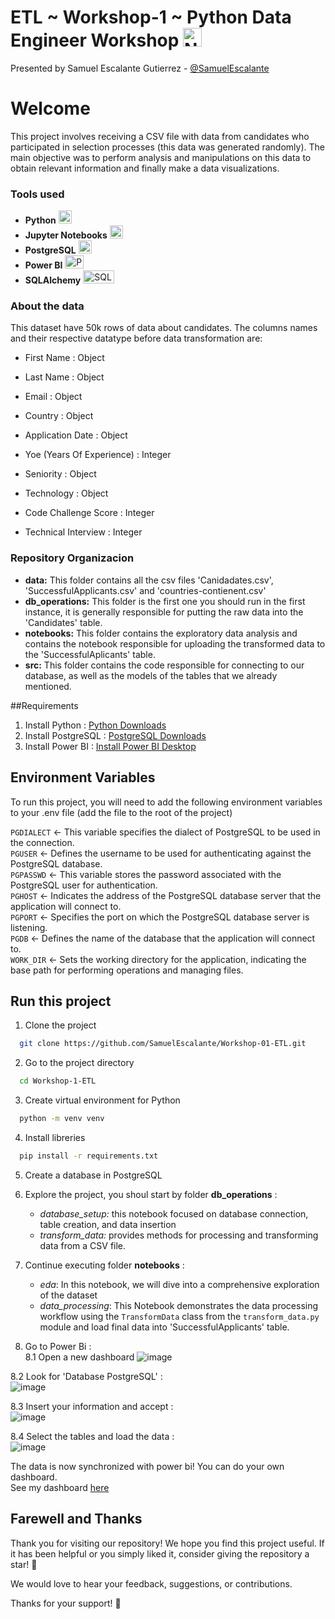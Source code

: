 # ETL ~ Workshop-1 ~ Python Data Engineer Workshop <img src="https://upload.wikimedia.org/wikipedia/commons/thumb/c/c3/Python-logo-notext.svg/1869px-Python-logo-notext.svg.png" alt="Nombre de la Imagen" width="30px"/>

Presented by Samuel Escalante Gutierrez - [@SamuelEscalante](https://github.com/SamuelEscalante)

# Welcome

This project involves receiving a CSV file with data from candidates who participated in selection processes (this data was generated randomly). The main objective was to perform analysis and manipulations on this data to obtain relevant information and finally make a data visualizations.

### Tools used

- **Python** <img src="https://cdn-icons-png.flaticon.com/128/3098/3098090.png" alt="Python" width="21px" height="21px">
- **Jupyter Notebooks** <img src="https://upload.wikimedia.org/wikipedia/commons/thumb/3/38/Jupyter_logo.svg/883px-Jupyter_logo.svg.png" alt="Jupyer" width="21px" height="21px">
- **PostgreSQL** <img src="https://cdn-icons-png.flaticon.com/128/5968/5968342.png" alt="Postgres" width="21px" height="21px">
- **Power BI** <img src="https://1000logos.net/wp-content/uploads/2022/08/Microsoft-Power-BI-Logo.png" alt="PowerBI" width="30px" height="21px">
- **SQLAlchemy** <img src="https://quintagroup.com/cms/python/images/sqlalchemy-logo.png/@@images/eca35254-a2db-47a8-850b-2678f7f8bc09.png" alt="SQLalchemy" width="50px" height="21px">

### About the data

This dataset have 50k rows of data about candidates. The columns names and their respective datatype before data transformation are:

- First Name : Object

- Last Name : Object

- Email : Object

- Country : Object

- Application Date : Object

- Yoe (Years Of Experience) : Integer 

- Seniority : Object

- Technology : Object

- Code Challenge Score : Integer

- Technical Interview : Integer

### Repository Organizacion

- **data:** This folder contains all the csv files 'Canidadates.csv', 'SuccessfulApplicants.csv' and 'countries-contienent.csv'
- **db_operations:** This folder is the first one you should run in the first instance, it is generally responsible for putting the raw data into the 'Candidates' table.
- **notebooks:** This folder contains the exploratory data analysis and contains the notebook responsible for uploading the transformed data to the 'SuccessfulAplicants' table.
- **src:** This folder contains the code responsible for connecting to our database, as well as the models of the tables that we already mentioned.

##Requirements
1. Install Python : [Python Downloads](https://www.python.org/downloads/)
2. Install PostgreSQL : [PostgreSQL Downloads](https://www.postgresql.org/download/)
3. Install Power BI : [Install Power BI Desktop](https://www.microsoft.com/en-us/download/details.aspx?id=58494) 

## Environment Variables

To run this project, you will need to add the following environment variables to your .env file
(add the file to the root of the project)

`PGDIALECT` <- This variable specifies the dialect of PostgreSQL to be used in the connection.  
`PGUSER` <- Defines the username to be used for authenticating against the PostgreSQL database.  
`PGPASSWD` <- This variable stores the password associated with the PostgreSQL user for authentication.  
`PGHOST` <- Indicates the address of the PostgreSQL database server that the application will connect to.  
`PGPORT` <-  Specifies the port on which the PostgreSQL database server is listening.  
`PGDB` <- Defines the name of the database that the application will connect to.  
`WORK_DIR` <- Sets the working directory for the application, indicating the base path for performing operations and managing files.

## Run this project

1. Clone the project
```bash
  git clone https://github.com/SamuelEscalante/Workshop-01-ETL.git
```

2. Go to the project directory
```bash
  cd Workshop-1-ETL
```

3. Create virtual environment for Python
```bash
  python -m venv venv
```

4. Install libreries
```bash
  pip install -r requirements.txt
```

5. Create a database in PostgreSQL

6. Explore the project, you shoul start by folder **db_operations** :
   - _database_setup:_  this notebook focused on database connection, table creation, and data insertion
   - _transform_data:_ provides methods for processing and transforming data from a CSV file.
  
7. Continue executing folder **notebooks** :
   - _eda_: In this notebook, we will dive into a comprehensive exploration of the dataset
   - _data_processing_: This Notebook demonstrates the data processing workflow using the `TransformData` class from the `transform_data.py` module and load final data into 'SuccessfulApplicants' table.
  
8. Go to Power Bi :  
8.1 Open a new dashboard
![image](https://github.com/SamuelEscalante/Workshop-01-ETL/assets/111151068/56e0c10a-4819-4e1e-ad28-d47ad4381ec2)

8.2 Look for 'Database PostgreSQL' :  
![image](https://github.com/SamuelEscalante/Workshop-01-ETL/assets/111151068/581e84ff-0cb4-4240-a998-217c8b9607c4)

8.3 Insert your information and accept :  
![image](https://github.com/SamuelEscalante/Workshop-01-ETL/assets/111151068/da2e0d78-ecdc-4068-a97b-c470911c4a18)
  
8.4 Select the tables and load the data :  
![image](https://github.com/SamuelEscalante/Workshop-01-ETL/assets/111151068/da5f7f55-ec3f-40d7-b51e-85b5a7a9c7b6)


The data is now synchronized with power bi! You can do your own dashboard.  
See my dashboard [here](Dashboard-Workshop-01.pdf) 

## Farewell and Thanks

Thank you for visiting our repository! We hope you find this project useful. If it has been helpful or you simply liked it, consider giving the repository a star! 🌟

We would love to hear your feedback, suggestions, or contributions.

Thanks for your support! 👋


